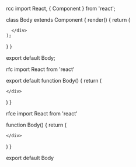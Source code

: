 rcc
import React, { Component } from 'react';

class Body extends Component {
  render() {
    return (
      <div>
        
      </div>
    );
  }
}

export default Body;

rfc 
import React from 'react'

export default function Body() {
  return (
    <div>
      
    </div>
  )
}

rfce
import React from 'react'

function Body() {
  return (
    <div>
      
    </div>
  )
}

export default Body

